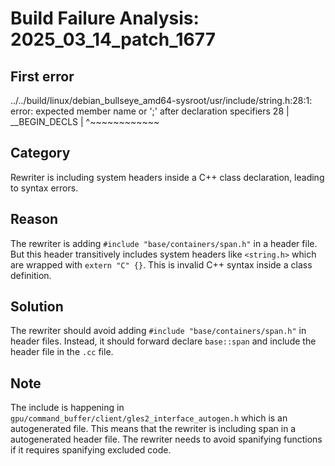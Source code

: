 # Build Failure Analysis: 2025_03_14_patch_1677

## First error

../../build/linux/debian_bullseye_amd64-sysroot/usr/include/string.h:28:1: error: expected member name or ';' after declaration specifiers
   28 | __BEGIN_DECLS
      | ^~~~~~~~~~~~~

## Category
Rewriter is including system headers inside a C++ class declaration, leading to syntax errors.

## Reason
The rewriter is adding `#include "base/containers/span.h"` in a header file. But this header transitively includes system headers like `<string.h>` which are wrapped with `extern "C" {}`. This is invalid C++ syntax inside a class definition.

## Solution
The rewriter should avoid adding `#include "base/containers/span.h"` in header files. Instead, it should forward declare `base::span` and include the header file in the `.cc` file.

## Note
The include is happening in `gpu/command_buffer/client/gles2_interface_autogen.h` which is an autogenerated file. This means that the rewriter is including span in a autogenerated header file. The rewriter needs to avoid spanifying functions if it requires spanifying excluded code.